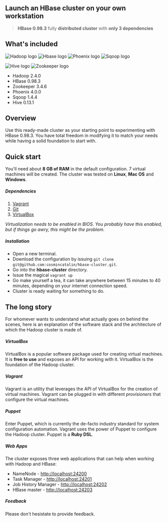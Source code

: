 ## Launch an HBase cluster on your own workstation

> **HBase 0.98.3** fully **distributed cluster** with **only 3 dependencies**

## What's included


![Hadoop logo](http://upload.wikimedia.org/wikipedia/commons/0/0e/Hadoop_logo.svg)
![Hbase logo](http://archive.cloudera.com/cdh4/cdh/4/hbase-0.94.2-cdh4.2.0/images/hbase_logo.png)
![Phoenix logo](https://camo.githubusercontent.com/a5df2809ea1d2fb8d5f6ea75693d1db9afb291f0/687474703a2f2f666f726365646f74636f6d2e6769746875622e636f6d2f70686f656e69782f696d616765732f6c6f676f2e6a7067)
![Sqoop logo](http://sqoop.apache.org/images/sqoop-logo.png)

![Hive logo](http://hive.apache.org/images/hive_logo_medium.jpg)
![Zookeeper logo](https://svn.apache.org/repos/asf/zookeeper/logo/zookeeper.jpg)

* Hadoop 2.4.0
* HBase 0.98.3
* Zookeeper 3.4.6
* Phoenix 4.0.0
* Sqoop 1.4.4
* Hive 0.13.1

## Overview

Use this ready-made cluster as your starting point to experimenting with HBase 0.98.3. You have total freedom in modifying it to match your needs while having a solid foundation to start with.

## Quick start

You'll need about **8 GB of RAM** in the default configuration. 7 virtual machines will be created. The cluster was tested on **Linux**, **Mac OS** and **Windows**.

##### Dependencies

1. [Vagrant](http://www.vagrantup.com/downloads.html)
2. [Git](http://git-scm.com/downloads)
3. [VirtualBox](https://www.virtualbox.org/wiki/Downloads)

*Virtualization needs to be enabled in BIOS. You probably have this enabled, but if things go awry, this might be the problem.*

##### Installation

* Open a new terminal.
* Download the configuration by issuing `git clone git@github.com:cosmincatalin/hbase-cluster.git`.
* Go into the **hbase-cluster** directory.
* Issue the magical `vagrant up`
* Go make yourself a tea, it can take anywhere between 15 minutes to 40 minutes, depending on your internet connection speed.
* Cluster is ready waiting for something to do.

## The long story

For whomever wants to understand what actually goes on behind the scenes, here is an explanation of the software stack and the architecture of which the Hadoop cluster is made of.

##### VirtualBox

VirtualBox is a popular software package used for creating virtual machines. It is **free to use** and exposes an API for working with it. VirtualBox is the foundation of the Hadoop cluster.

##### Vagrant

Vagrant is an utility that leverages the API of VirtualBox for the creation of virtual machines. Vagrant can be plugged in with different *provisioners* that configure the virtual machines.

##### Puppet

Enter Puppet, which is currently the de-facto industry standard for system configuration automation. Vagrant uses the power of Puppet to configure the Hadoop cluster. Puppet is a **Ruby DSL**.

##### Web Apps

The cluster exposes three web applications that can help when working with Hadoop and HBase:

* NameNode - [http://localhost:24200](http://localhost:24200)
* Task Manager - [http://localhost:24201](http://localhost:24201)
* Job History Manager - [http://localhost:24202](http://localhost:24202)
* HBase master - [http://localhost:24203](http://localhost:24203)

##### Feedback

Please don't hesistate to provide feedback.
